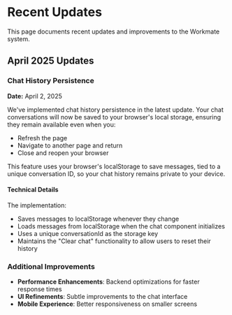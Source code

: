 # Recent Updates

This page documents recent updates and improvements to the Workmate system.

## April 2025 Updates

### Chat History Persistence

**Date:** April 2, 2025

We've implemented chat history persistence in the latest update. Your chat conversations will now be saved to your browser's local storage, ensuring they remain available even when you:

- Refresh the page
- Navigate to another page and return
- Close and reopen your browser

This feature uses your browser's localStorage to save messages, tied to a unique conversation ID, so your chat history remains private to your device.

#### Technical Details

The implementation:

- Saves messages to localStorage whenever they change
- Loads messages from localStorage when the chat component initializes 
- Uses a unique conversationId as the storage key
- Maintains the "Clear chat" functionality to allow users to reset their history

### Additional Improvements

- **Performance Enhancements**: Backend optimizations for faster response times
- **UI Refinements**: Subtle improvements to the chat interface
- **Mobile Experience**: Better responsiveness on smaller screens


